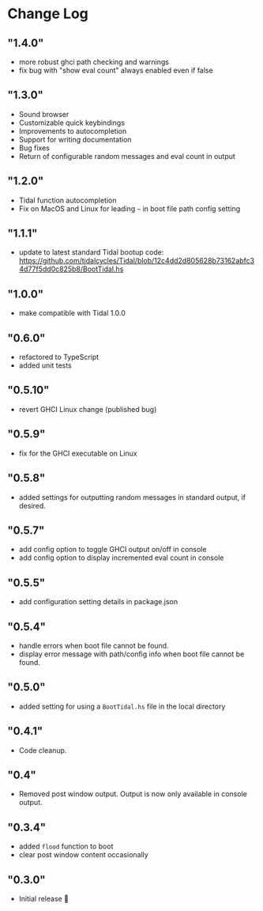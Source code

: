 # Change Log

## "1.4.0"

- more robust ghci path checking and warnings
- fix bug with "show eval count" always enabled even if false

## "1.3.0"

- Sound browser
- Customizable quick keybindings
- Improvements to autocompletion
- Support for writing documentation
- Bug fixes
- Return of configurable random messages and eval count in output

## "1.2.0"

- Tidal function autocompletion
- Fix on MacOS and Linux for leading `~` in boot file path config setting

## "1.1.1"

- update to latest standard Tidal bootup code: https://github.com/tidalcycles/Tidal/blob/12c4dd2d805628b73162abfc34d77f5dd0c825b8/BootTidal.hs

## "1.0.0"
- make compatible with Tidal 1.0.0

## "0.6.0"
- refactored to TypeScript
- added unit tests

## "0.5.10"
- revert GHCI Linux change (published bug)

## "0.5.9"
- fix for the GHCI executable on Linux

## "0.5.8"
- added settings for outputting random messages in standard output, if desired.

## "0.5.7"
- add config option to toggle GHCI output on/off in console
- add config option to display incremented eval count in console

## "0.5.5"
- add configuration setting details in package.json

## "0.5.4"
- handle errors when boot file cannot be found.
- display error message with path/config info when boot file cannot be found.

## "0.5.0"
- added setting for using a `BootTidal.hs` file in the local directory

## "0.4.1"
- Code cleanup.

## "0.4"
- Removed post window output. Output is now only available in console output.

## "0.3.4"
- added `flood` function to boot
- clear post window content occasionally

## "0.3.0"
- Initial release 🎉

